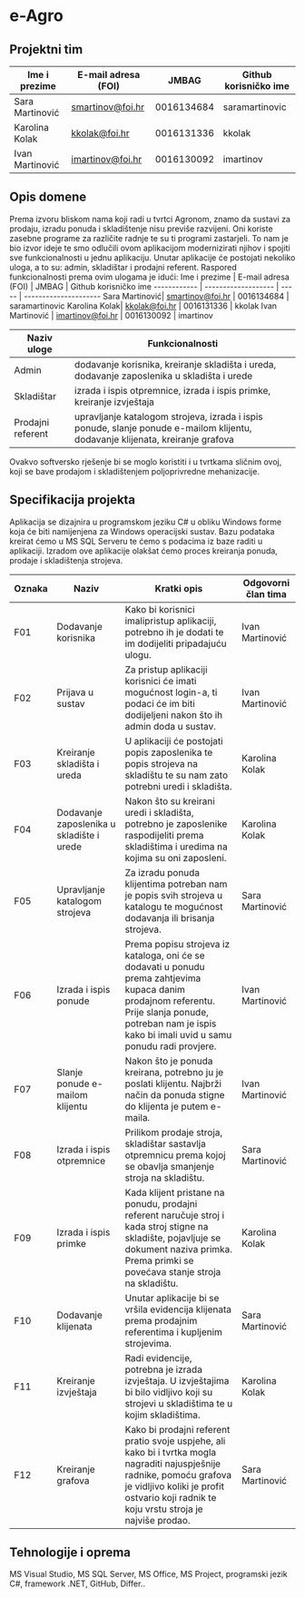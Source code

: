 

# e-Agro
## Projektni tim

Ime i prezime | E-mail adresa (FOI) | JMBAG | Github korisničko ime
------------  | ------------------- | ----- | ---------------------
Sara Martinović| smartinov@foi.hr | 0016134684 | saramartinovic
Karolina Kolak| kkolak@foi.hr | 0016131336 | kkolak
Ivan Martinović | imartinov@foi.hr | 0016130092 | imartinov

## Opis domene
Prema izvoru bliskom nama koji radi u tvrtci Agronom, znamo da sustavi za prodaju, izradu ponuda i skladištenje nisu previše razvijeni. Oni koriste zasebne programe za različite radnje te su ti programi zastarjeli. To nam je bio izvor ideje te smo odlučili ovom aplikacijom modernizirati njihov i spojiti sve funkcionalnosti u jednu aplikaciju. 
Unutar aplikacije će postojati nekoliko uloga, a to su: admin, skladištar i prodajni referent. 
Raspored funkcionalnosti prema ovim ulogama je idući:
Ime i prezime | E-mail adresa (FOI) | JMBAG | Github korisničko ime
------------  | ------------------- | ----- | ---------------------
Sara Martinović| smartinov@foi.hr | 0016134684 | saramartinovic
Karolina Kolak| kkolak@foi.hr | 0016131336 | kkolak
Ivan Martinović | imartinov@foi.hr | 0016130092 | imartinov

Naziv uloge | Funkcionalnosti
----------- | ---------------
Admin | dodavanje korisnika, kreiranje skladišta i ureda, dodavanje zaposlenika u skladišta i urede
Skladištar | izrada i ispis otpremnice, izrada i ispis primke, kreiranje izvještaja
Prodajni referent | upravljanje katalogom strojeva, izrada i ispis ponude, slanje ponude e-mailom klijentu, dodavanje klijenata, kreiranje grafova

Ovakvo softversko rješenje bi se moglo koristiti i u tvrtkama sličnim ovoj, koji se bave prodajom i skladištenjem poljoprivredne mehanizacije. 

## Specifikacija projekta
Aplikacija se dizajnira u programskom jeziku C# u obliku Windows forme koja će biti namijenjena za Windows operacijski sustav. Bazu podataka kreirat ćemo u MS SQL Serveru te ćemo s podacima iz baze raditi u aplikaciji. Izradom ove aplikacije olakšat ćemo proces kreiranja ponuda, prodaje i skladištenja strojeva. 

Oznaka | Naziv | Kratki opis | Odgovorni član tima
------ | ----- | ----------- | -------------------
F01 | Dodavanje korisnika | Kako bi korisnici imalipristup aplikaciji, potrebno ih je dodati te im dodijeliti pripadajuću ulogu. | Ivan Martinović
F02 | Prijava u sustav | Za pristup aplikaciji korisnici će imati mogućnost login-a, ti podaci će im biti dodijeljeni nakon što ih admin doda u sustav. | Ivan Martinović 
F03 | Kreiranje skladišta i ureda | U aplikaciji će postojati popis zaposlenika te popis strojeva na skladištu te su nam zato potrebni uredi i skladišta. | Karolina Kolak
F04 | Dodavanje zaposlenika u skladište i urede | Nakon što su kreirani uredi i skladišta, potrebno je zaposlenike raspodijeliti prema skladištima i uredima na kojima su oni zaposleni. | Karolina Kolak
F05 | Upravljanje katalogom strojeva | Za izradu ponuda klijentima potreban nam je popis svih strojeva u katalogu te mogućnost dodavanja ili brisanja strojeva. | Sara Martinović
F06 | Izrada i ispis ponude | Prema popisu strojeva iz kataloga, oni će se dodavati u ponudu prema zahtjevima kupaca danim prodajnom referentu. Prije slanja ponude, potreban nam je ispis kako bi imali uvid u samu ponudu radi provjere. | Ivan Martinović
F07 | Slanje ponude e-mailom klijentu | Nakon što je ponuda kreirana, potrebno ju je poslati klijentu. Najbrži način da ponuda stigne do klijenta je putem e-maila. | Ivan Martinović
F08 | Izrada i ispis otpremnice | Prilikom prodaje stroja, skladištar sastavlja otpremnicu prema kojoj se obavlja smanjenje stroja na skladištu. | Sara Martinović
F09 | Izrada i ispis primke | Kada klijent pristane na ponudu, prodajni referent naručuje stroj i kada stroj stigne na skladište, pojavljuje se dokument naziva primka. Prema primki se povećava stanje stroja na skladištu. | Karolina Kolak
F10 | Dodavanje klijenata | Unutar aplikacije bi se vršila evidencija klijenata prema prodajnim referentima i kupljenim strojevima. | Sara Martinović
F11 | Kreiranje izvještaja | Radi evidencije, potrebna je izrada izvještaja. U izvještajima bi bilo vidljivo koji su strojevi u skladištima te u kojim skladištima. | Karolina Kolak
F12 | Kreiranje grafova | Kako bi prodajni referent pratio svoje uspjehe, ali kako bi i tvrtka mogla nagraditi najuspješnije radnike, pomoću grafova je vidljivo koliki je profit ostvario koji radnik te koju vrstu stroja je najviše prodao. | Sara Martinović

## Tehnologije i oprema
MS Visual Studio, MS SQL Server, MS Office, MS Project, programski jezik C#, framework .NET, GitHub, Differ..

